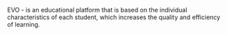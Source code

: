EVO - is an educational platform that is based on the individual characteristics of each student, which increases the quality and efficiency of learning.
